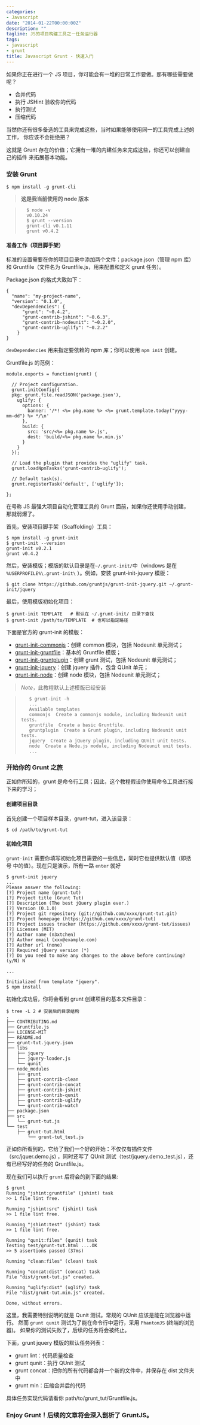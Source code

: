 ```yaml
---
categories:
- Javascript
date: "2014-01-22T00:00:00Z"
description: ""
tagline: JS的项目构建工具之－任务运行器
tags:
- javascript
- grunt
title: Javascript Grunt - 快速入门
---
```


如果你正在进行一个 JS 项目，你可能会有一堆的日常工作要做。那有哪些需要做呢？

+ 合并代码
+ 执行 JSHint 验收你的代码
+ 执行测试
+ 压缩代码

当然你还有很多备选的工具来完成这些，当时如果能够使用同一的工具完成上述的工作，
你应该不会拒绝把？

这就是 Grunt 存在的价值；它拥有一堆的内建任务来完成这些，你还可以创建自己的插件
来拓展基本功能。

### 安装 Grunt

    $ npm install -g grunt-cli

> **这是我当前使用的 node 版本**

>       $ node -v
>       v0.10.24
>       $ grunt --version
>       grunt-cli v0.1.11
>       grunt v0.4.2

#### 准备工作（项目脚手架）

标准的设置需要在你的项目目录中添加两个文件：package.json（管理 npm 库）和
Gruntfile（文件名为 Gruntfile.js，用来配置和定义 grunt 任务）。

Package.json 的格式大致如下：

    {
      "name": "my-project-name",
      "version": "0.1.0",
      "devDependencies": {
          "grunt": "~0.4.2",
          "grunt-contrib-jshint": "~0.6.3",
          "grunt-contrib-nodeunit": "~0.2.0",
          "grunt-contrib-uglify": "~0.2.2"
        }
    }

`devDependencies` 用来指定要依赖的 npm 库；你可以使用 `npm init` 创建。

Gruntfile.js 的范例：

    module.exports = function(grunt) {

      // Project configuration.
      grunt.initConfig({
      pkg: grunt.file.readJSON('package.json'),
        uglify: {
          options: {
            banner: '/*! <%= pkg.name %> <%= grunt.template.today("yyyy-mm-dd") %> */\n'
          },
          build: {
            src: 'src/<%= pkg.name %>.js',
            dest: 'build/<%= pkg.name %>.min.js'
          }
        }
      });
      
      // Load the plugin that provides the "uglify" task.
      grunt.loadNpmTasks('grunt-contrib-uglify');
      
      // Default task(s).
      grunt.registerTask('default', ['uglify']);

    };

在号称 JS 最强大项目自动化管理工具的 Grunt 面前，如果你还使用手动创建，
那就弱爆了。

首先，安装项目脚手架（Scaffolding）工具：

    $ npm install -g grunt-init
    $ grunt-init --version
    grunt-init v0.2.1
    grunt v0.4.2

然后，安装模版；模版的默认目录是在`~/.grunt-init/`中（windows 是在 `%USERPROFILE%\.grunt-init\` ）。例如，安装 grunt-init-jquery 模版：

    $ git clone https://github.com/gruntjs/grunt-init-jquery.git ~/.grunt-init/jquery

最后，使用模版初始化项目：

    $ grunt-init TEMPLATE   # 默认在 ~/.grunt-init/ 目录下查找
    $ grunt-init /path/to/TEMPLATE  # 也可以指定路径

下面是官方的 grunt-init 的模版：

+ [grunt-init-commonjs](https://github.com/gruntjs/grunt-init-commonjs)：创建 common 模块，包括 Nodeunit 单元测试；
+ [grunt-init-gruntfile](https://github.com/gruntjs/grunt-init-gruntfile)：基本的 Gruntfile 模版；
+ [grunt-init-gruntplugin](https://github.com/gruntjs/grunt-init-gruntplugin)：创建 grunt 测试，包括 Nodeunit 单元测试；
+ [grunt-init-jquery](https://github.com/gruntjs/grunt-init-jquery)：创建 jquery 插件，包含 QUnit 单元；
+ [grunt-init-node](https://github.com/gruntjs/grunt-init-node)：创建 node 模块，包括 Nodeunit 单元测试；

> *Note*，此教程默认上述模版已经安装

>        $ grunt-init -h
>        ...
>        Available templates
>        commonjs  Create a commonjs module, including Nodeunit unit tests.       
>        gruntfile  Create a basic Gruntfile.                                      
>        gruntplugin  Create a Grunt plugin, including Nodeunit unit tests.          
>        jquery  Create a jQuery plugin, including QUnit unit tests.            
>        node  Create a Node.js module, including Nodeunit unit tests. 
>        ...

### 开始你的 Grunt 之旅

正如你所知的，grunt 是命令行工具；因此，这个教程假设你使用命令工具进行接下来的学习；

#### 创建项目目录

首先创建一个项目样本目录，grunt-tut，进入该目录：

    $ cd /path/to/grunt-tut

#### 初始化项目

`grunt-init` 需要你填写初始化项目需要的一些信息，同时它也提供默认值（即括号
中的值）。现在只是演示，所有一路 `enter` 就好

    $ grunt-init jquery
    ...
    Please answer the following:
    [?] Project name (grunt-tut) 
    [?] Project title (Grunt Tut) 
    [?] Description (The best jQuery plugin ever.) 
    [?] Version (0.1.0) 
    [?] Project git repository (git://github.com/xxxx/grunt-tut.git) 
    [?] Project homepage (https://github.com/xxxx/grunt-tut) 
    [?] Project issues tracker (https://github.com/xxxx/grunt-tut/issues) 
    [?] Licenses (MIT) 
    [?] Author name (n3xtchen) 
    [?] Author email (xxx@example.com) 
    [?] Author url (none) 
    [?] Required jQuery version (*) 
    [?] Do you need to make any changes to the above before continuing? (y/N) N

    ...

    Initialized from template "jquery".
    $ npm install

初始化成功后，你将会看到 grunt 创建项目的基本文件目录：

    $ tree -L 2 # 安装后的目录结构
    .
    ├── CONTRIBUTING.md
    ├── Gruntfile.js
    ├── LICENSE-MIT
    ├── README.md
    ├── grunt-tut.jquery.json
    ├── libs
    │   ├── jquery
    │   ├── jquery-loader.js
    │   └── qunit
    ├── node_modules
    │   ├── grunt
    │   ├── grunt-contrib-clean
    │   ├── grunt-contrib-concat
    │   ├── grunt-contrib-jshint
    │   ├── grunt-contrib-qunit
    │   ├── grunt-contrib-uglify
    │   └── grunt-contrib-watch
    ├── package.json
    ├── src
    │   └── grunt-tut.js
    └── test
        ├── grunt-tut.html
            └── grunt-tut_test.js

正如你所看到的，它给了我们一个好的开始：不仅仅有插件文件（src/jquer.demo.js)
，同时还写了 QUnit 测试（test/jquery.demo_test.js），还有已经写好的任务的
Gruntfile.js。

现在我们可以执行 `grunt` 后将会的到下面的结果:

    $ grunt
    Running "jshint:gruntfile" (jshint) task
    >> 1 file lint free.

    Running "jshint:src" (jshint) task
    >> 1 file lint free.

    Running "jshint:test" (jshint) task
    >> 1 file lint free.

    Running "qunit:files" (qunit) task
    Testing test/grunt-tut.html ....OK
    >> 5 assertions passed (37ms)

    Running "clean:files" (clean) task

    Running "concat:dist" (concat) task
    File "dist/grunt-tut.js" created.

    Running "uglify:dist" (uglify) task
    File "dist/grunt-tut.min.js" created.

    Done, without errors.

这里，我需要特别说明的就是 Qunit 测试。常规的 QUnit 应该是能在浏览器中运行。
然而 `grunt qunit` 测试为了能在命令行中运行，采用 `PhantomJS` (终端的浏览器)。
如果你的测试失败了，后续的任务将会被终止。

下面，grunt jquery 模版的默认任务列表：

+ grunt lint：代码质量检查
+ grunt qunit：执行 QUnit 测试
+ grunt concat：把你的所有代码都合并一个新的文件中，并保存在 dist 文件夹中
+ grunt min：压缩合并后的代码

具体任务实现代码请看你 path/to/grunt_tut/Gruntfile.js。

### Enjoy Grunt！后续的文章将会深入剖析了 GruntJS。

